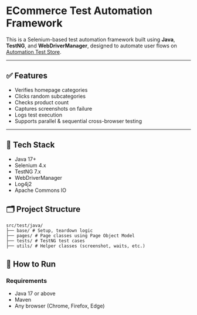 # ECommerce Test Automation Framework

This is a Selenium-based test automation framework built using **Java**, **TestNG**, and **WebDriverManager**, designed to automate user flows on [Automation Test Store](https://automationteststore.com).

---

## ✅ Features

- Verifies homepage categories
- Clicks random subcategories
- Checks product count
- Captures screenshots on failure
- Logs test execution
- Supports parallel & sequential cross-browser testing

---

## 🧰 Tech Stack

- Java 17+
- Selenium 4.x
- TestNG 7.x
- WebDriverManager
- Log4j2
- Apache Commons IO



## 🗂️ Project Structure
```
src/test/java/
├── base/ # Setup, teardown logic
├── pages/ # Page classes using Page Object Model
├── tests/ # TestNG test cases
├── utils/ # Helper classes (screenshot, waits, etc.)
```

## 🚀 How to Run

### Requirements
- Java 17 or above
- Maven
- Any browser (Chrome, Firefox, Edge)

